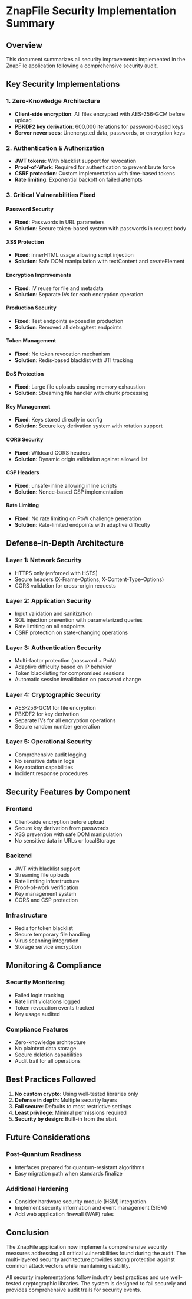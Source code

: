 # ZnapFile Security Implementation Summary

## Overview
This document summarizes all security improvements implemented in the ZnapFile application following a comprehensive security audit.

## Key Security Implementations

### 1. Zero-Knowledge Architecture
- **Client-side encryption**: All files encrypted with AES-256-GCM before upload
- **PBKDF2 key derivation**: 600,000 iterations for password-based keys
- **Server never sees**: Unencrypted data, passwords, or encryption keys

### 2. Authentication & Authorization
- **JWT tokens**: With blacklist support for revocation
- **Proof-of-Work**: Required for authentication to prevent brute force
- **CSRF protection**: Custom implementation with time-based tokens
- **Rate limiting**: Exponential backoff on failed attempts

### 3. Critical Vulnerabilities Fixed

#### Password Security
- **Fixed**: Passwords in URL parameters
- **Solution**: Secure token-based system with passwords in request body

#### XSS Protection
- **Fixed**: innerHTML usage allowing script injection
- **Solution**: Safe DOM manipulation with textContent and createElement

#### Encryption Improvements
- **Fixed**: IV reuse for file and metadata
- **Solution**: Separate IVs for each encryption operation

#### Production Security
- **Fixed**: Test endpoints exposed in production
- **Solution**: Removed all debug/test endpoints

#### Token Management
- **Fixed**: No token revocation mechanism
- **Solution**: Redis-based blacklist with JTI tracking

#### DoS Protection
- **Fixed**: Large file uploads causing memory exhaustion
- **Solution**: Streaming file handler with chunk processing

#### Key Management
- **Fixed**: Keys stored directly in config
- **Solution**: Secure key derivation system with rotation support

#### CORS Security
- **Fixed**: Wildcard CORS headers
- **Solution**: Dynamic origin validation against allowed list

#### CSP Headers
- **Fixed**: unsafe-inline allowing inline scripts
- **Solution**: Nonce-based CSP implementation

#### Rate Limiting
- **Fixed**: No rate limiting on PoW challenge generation
- **Solution**: Rate-limited endpoints with adaptive difficulty

## Defense-in-Depth Architecture

### Layer 1: Network Security
- HTTPS only (enforced with HSTS)
- Secure headers (X-Frame-Options, X-Content-Type-Options)
- CORS validation for cross-origin requests

### Layer 2: Application Security
- Input validation and sanitization
- SQL injection prevention with parameterized queries
- Rate limiting on all endpoints
- CSRF protection on state-changing operations

### Layer 3: Authentication Security
- Multi-factor protection (password + PoW)
- Adaptive difficulty based on IP behavior
- Token blacklisting for compromised sessions
- Automatic session invalidation on password change

### Layer 4: Cryptographic Security
- AES-256-GCM for file encryption
- PBKDF2 for key derivation
- Separate IVs for all encryption operations
- Secure random number generation

### Layer 5: Operational Security
- Comprehensive audit logging
- No sensitive data in logs
- Key rotation capabilities
- Incident response procedures

## Security Features by Component

### Frontend
- Client-side encryption before upload
- Secure key derivation from passwords
- XSS prevention with safe DOM manipulation
- No sensitive data in URLs or localStorage

### Backend
- JWT with blacklist support
- Streaming file uploads
- Rate limiting infrastructure
- Proof-of-work verification
- Key management system
- CORS and CSP protection

### Infrastructure
- Redis for token blacklist
- Secure temporary file handling
- Virus scanning integration
- Storage service encryption

## Monitoring & Compliance

### Security Monitoring
- Failed login tracking
- Rate limit violations logged
- Token revocation events tracked
- Key usage audited

### Compliance Features
- Zero-knowledge architecture
- No plaintext data storage
- Secure deletion capabilities
- Audit trail for all operations

## Best Practices Followed

1. **No custom crypto**: Using well-tested libraries only
2. **Defense in depth**: Multiple security layers
3. **Fail secure**: Defaults to most restrictive settings
4. **Least privilege**: Minimal permissions required
5. **Security by design**: Built-in from the start

## Future Considerations

### Post-Quantum Readiness
- Interfaces prepared for quantum-resistant algorithms
- Easy migration path when standards finalize

### Additional Hardening
- Consider hardware security module (HSM) integration
- Implement security information and event management (SIEM)
- Add web application firewall (WAF) rules

## Conclusion

The ZnapFile application now implements comprehensive security measures addressing all critical vulnerabilities found during the audit. The multi-layered security architecture provides strong protection against common attack vectors while maintaining usability.

All security implementations follow industry best practices and use well-tested cryptographic libraries. The system is designed to fail securely and provides comprehensive audit trails for security events.